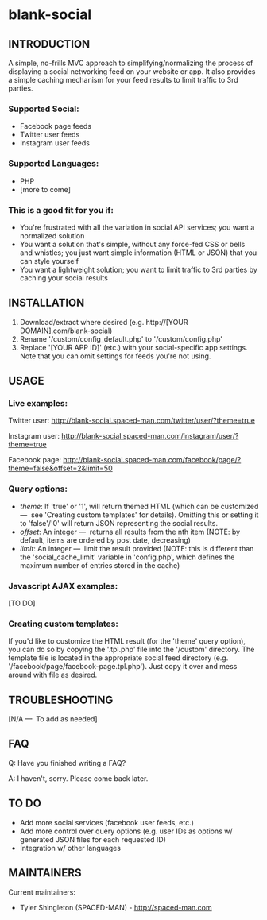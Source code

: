 # blank-social


INTRODUCTION
------------

A simple, no-frills MVC approach to simplifying/normalizing the process of displaying a social networking feed on your website or app. It also provides a simple caching mechanism for your feed results to limit traffic to 3rd parties.


### Supported Social: 

- Facebook page feeds
- Twitter user feeds
- Instagram user feeds


### Supported Languages: 

- PHP
- [more to come]


### This is a good fit for you if: 

- You're frustrated with all the variation in social API services; you want a normalized solution
- You want a solution that's simple, without any force-fed CSS or bells and whistles; you just want simple information (HTML or JSON) that you can style yourself
- You want a lightweight solution; you want to limit traffic to 3rd parties by caching your social results


INSTALLATION
------------

1. Download/extract where desired (e.g. http://[YOUR DOMAIN].com/blank-social)
2. Rename '/custom/config_default.php' to '/custom/config.php'
3. Replace '[YOUR APP ID]' (etc.) with your social-specific app settings. Note that you can omit settings for feeds you're not using.


USAGE
-----

### Live examples: 

Twitter user: 
http://blank-social.spaced-man.com/twitter/user/?theme=true

Instagram user: 
http://blank-social.spaced-man.com/instagram/user/?theme=true

Facebook page: 
http://blank-social.spaced-man.com/facebook/page/?theme=false&offset=2&limit=50


### Query options: 

- *theme*: If 'true' or '1', will return themed HTML (which can be customized —  see 'Creating custom templates' for details). Omitting this or setting it to 'false'/'0' will return JSON representing the social results.
- *offset*: An integer —  returns all results from the nth item (NOTE: by default, items are ordered by post date, decreasing)
- *limit*: An integer —  limit the result provided (NOTE: this is different than the 'social_cache_limit' variable in 'config.php', which defines the maximum number of entries stored in the cache)


### Javascript AJAX examples: 

[TO DO]


### Creating custom templates: 

If you'd like to customize the HTML result (for the 'theme' query option), you can do so by copying the '.tpl.php' file into the '/custom' directory. The template file is located in the appropriate social feed directory (e.g. '/facebook/page/facebook-page.tpl.php'). Just copy it over and mess around with file as desired.


TROUBLESHOOTING
---------------

[N/A —  To add as needed]


FAQ
---

Q: Have you finished writing a FAQ?

A: I haven't, sorry. Please come back later.


TO DO
-----

- Add more social services (facebook user feeds, etc.)
- Add more control over query options (e.g. user IDs as options w/ generated JSON files for each requested ID)
- Integration w/ other languages


MAINTAINERS
-----------

Current maintainers:
 * Tyler Shingleton (SPACED-MAN) - http://spaced-man.com
